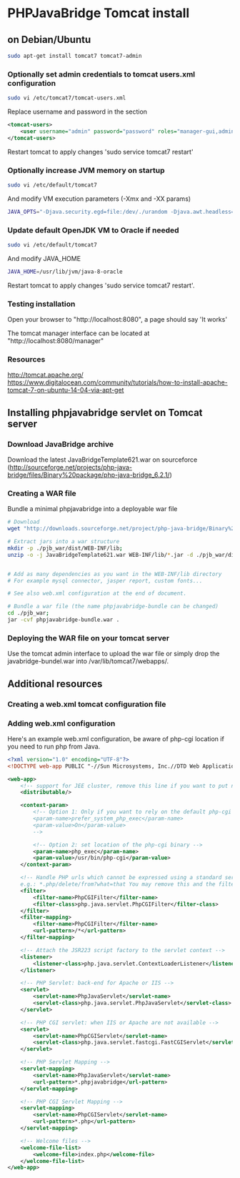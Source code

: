 # PHPJavaBridge Tomcat install

## on Debian/Ubuntu

```bash
sudo apt-get install tomcat7 tomcat7-admin
```

### Optionally set admin credentials to tomcat users.xml configuration

```bash
sudo vi /etc/tomcat7/tomcat-users.xml
```

Replace username and password in the <tomcat-users> section

```xml
<tomcat-users>
    <user username="admin" password="password" roles="manager-gui,admin-gui"/>
</tomcat-users>
```

Restart tomcat to apply changes 'sudo service tomcat7 restart'

### Optionally increase JVM memory on startup

```bash
sudo vi /etc/default/tomcat7
```

And modify VM execution parameters (-Xmx and -XX params)

```bash
JAVA_OPTS="-Djava.security.egd=file:/dev/./urandom -Djava.awt.headless=true -Xmx512m -XX:MaxPermSize=256m -XX:+UseConcMarkSweepGC"
```

### Update default OpenJDK VM to Oracle if needed

```bash
sudo vi /etc/default/tomcat7
```

And modify JAVA_HOME 

```bash
JAVA_HOME=/usr/lib/jvm/java-8-oracle
```


Restart tomcat to apply changes 'sudo service tomcat7 restart'.

### Testing installation

Open your browser to "http://localhost:8080", a page should say 'It works'

The tomcat manager interface can be located at "http://localhost:8080/manager"


### Resources

http://tomcat.apache.org/
https://www.digitalocean.com/community/tutorials/how-to-install-apache-tomcat-7-on-ubuntu-14-04-via-apt-get


## Installing phpjavabridge servlet on Tomcat server

### Download JavaBridge archive

Download the latest JavaBridgeTemplate621.war on sourceforce (http://sourceforge.net/projects/php-java-bridge/files/Binary%20package/php-java-bridge_6.2.1/)

### Creating a WAR file

Bundle a minimal phpjavabridge into a deployable war file

```bash
# Download 
wget "http://downloads.sourceforge.net/project/php-java-bridge/Binary%20package/php-java-bridge_6.2.1/JavaBridgeTemplate621.war?r=http%3A%2F%2Fsourceforge.net%2Fprojects%2Fphp-java-bridge%2Ffiles%2FBinary%2520package%2Fphp-java-bridge_6.2.1%2F&ts=1415114437&use_mirror=softlayer-ams" -O JavaBridgeTemplate621.war;

# Extract jars into a war structure
mkdir -p ./pjb_war/dist/WEB-INF/lib;
unzip -o -j JavaBridgeTemplate621.war WEB-INF/lib/*.jar -d ./pjb_war/dist/WEB-INF/lib;


# Add as many dependencies as you want in the WEB-INF/lib directory
# For example mysql connector, jasper report, custom fonts...

# See also web.xml configuration at the end of document.

# Bundle a war file (the name phpjavabridge-bundle can be changed)
cd ./pjb_war;
jar -cvf phpjavabridge-bundle.war .
```

### Deploying the WAR file on your tomcat server

Use the tomcat admin interface to upload the war file or simply drop the javabridge-bundel.war into /var/lib/tomcat7/webapps/.

## Additional resources 

### Creating a web.xml tomcat configuration file 

### Adding web.xml configuration

Here's an example web.xml configuration, be aware of php-cgi location if you need to run php from Java.

```xml
<?xml version="1.0" encoding="UTF-8"?>
<!DOCTYPE web-app PUBLIC "-//Sun Microsystems, Inc.//DTD Web Application 2.3//EN" "http://java.sun.com/dtd/web-app_2_3.dtd">

<web-app>
    <!-- support for JEE cluster, remove this line if you want to put non-serializable objects into the java_session() -->
    <distributable/>

    <context-param>
        <!-- Option 1: Only if you want to rely on the default php-cgi binary
        <param-name>prefer_system_php_exec</param-name>
        <param-value>On</param-value>
        -->        

        <!-- Option 2: set location of the php-cgi binary -->
        <param-name>php_exec</param-name>
        <param-value>/usr/bin/php-cgi</param-value>
    </context-param>

    <!-- Handle PHP urls which cannot be expressed using a standard servlet spec 2.2 url-pattern, 
    e.g.: *.php/delete/from?what=that You may remove this and the filter-mapping below -->
    <filter>
        <filter-name>PhpCGIFilter</filter-name>
        <filter-class>php.java.servlet.PhpCGIFilter</filter-class>
    </filter>
    <filter-mapping>
        <filter-name>PhpCGIFilter</filter-name>
        <url-pattern>/*</url-pattern>
    </filter-mapping>

    <!-- Attach the JSR223 script factory to the servlet context -->
    <listener>
        <listener-class>php.java.servlet.ContextLoaderListener</listener-class>
    </listener>

    <!-- PHP Servlet: back-end for Apache or IIS -->
    <servlet>
        <servlet-name>PhpJavaServlet</servlet-name>
        <servlet-class>php.java.servlet.PhpJavaServlet</servlet-class>
    </servlet>

    <!-- PHP CGI servlet: when IIS or Apache are not available -->
    <servlet>
        <servlet-name>PhpCGIServlet</servlet-name>
        <servlet-class>php.java.servlet.fastcgi.FastCGIServlet</servlet-class>
    </servlet>

    <!-- PHP Servlet Mapping -->
    <servlet-mapping>
        <servlet-name>PhpJavaServlet</servlet-name>
        <url-pattern>*.phpjavabridge</url-pattern>
    </servlet-mapping>

    <!-- PHP CGI Servlet Mapping -->
    <servlet-mapping>
        <servlet-name>PhpCGIServlet</servlet-name>
        <url-pattern>*.php</url-pattern>
    </servlet-mapping>

    <!-- Welcome files -->
    <welcome-file-list>
        <welcome-file>index.php</welcome-file>
    </welcome-file-list>
</web-app>
```







